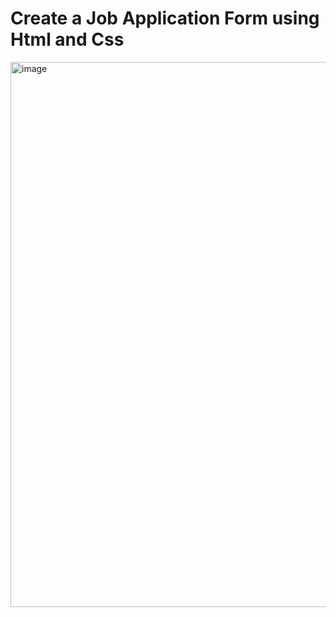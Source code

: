 # Create a Job Application Form using Html and Css

<img width="1890" height="872" alt="image" src="https://github.com/user-attachments/assets/cc43fb69-88d7-4187-b444-01fff78b66fa" />
